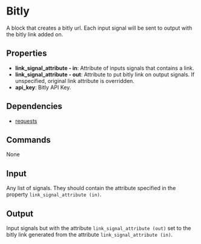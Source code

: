 Bitly
===========

A block that creates a bitly url. Each input signal will be sent to output with the bitly link added on.

Properties
--------------

-   **link_signal_attribute - in**: Attribute of inputs signals that contains a link.
-   **link_signal_attribute - out**: Attribute to put bitly link on output signals. If unspecified, original link attribute is overridden.
-   **api_key**: Bitly API Key.

Dependencies
----------------

-   [requests](https://pypi.python.org/pypi/requests/)

Commands
----------------
None

Input
-------
Any list of signals. They should contain the attribute specified in the property `link_signal_attribute (in)`.

Output
---------
Input signals but with the attribute `link_signal_attribute (out)` set to the bitly link generated from the attribute `link_signal_attribute (in)`.
